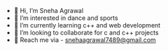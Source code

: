 - 👋 Hi, I’m Sneha Agrawal
- 👀 I’m interested in dance and sports
- 🌱 I’m currently learning c++ and web development
- 💞️ I’m looking to collaborate for c and c++ projects
- 📮 Reach me via - snehaagrawal7489@gmail.com

<!---
Snehaa001/Snehaa001 is a ✨ special ✨ repository because its `README.md` (this file) appears on your GitHub profile.
You can click the Preview link to take a look at your changes.
--->
